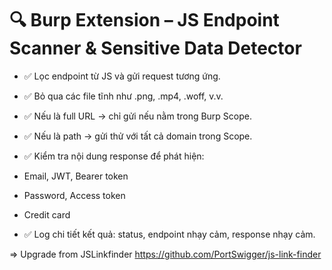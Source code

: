 # 🔍 Burp Extension – JS Endpoint Scanner & Sensitive Data Detector
- ✅ Lọc endpoint từ JS và gửi request tương ứng.

- ✅ Bỏ qua các file tĩnh như .png, .mp4, .woff, v.v.

- ✅ Nếu là full URL → chỉ gửi nếu nằm trong Burp Scope.

- ✅ Nếu là path → gửi thử với tất cả domain trong Scope.

- ✅ Kiểm tra nội dung response để phát hiện:

+ Email, JWT, Bearer token

+ Password, Access token

+ Credit card

- ✅ Log chi tiết kết quả: status, endpoint nhạy cảm, response nhạy cảm.

=> Upgrade from JSLinkfinder
https://github.com/PortSwigger/js-link-finder
